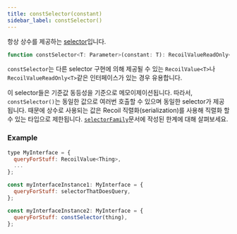 ```yaml
---
title: constSelector(constant)
sidebar_label: constSelector()
---
```


항상 상수를 제공하는 [selector](/docs/api-reference/core/selector)입니다.

```jsx
function constSelector<T: Parameter>(constant: T): RecoilValueReadOnly<T>
```

`constSelector`는 다른 selector 구현에 의해 제공될 수 있는 `RecoilValue<T>`나 `RecoilValueReadOnly<T>`같은 인터페이스가 있는 경우 유용합니다.

이 selector들은 기준값 동등성을 기준으로 메모이제이션됩니다. 따라서, `constSelector()`는 동일한 값으로 여러번 호출할 수 있으며 동일한 selector가 제공됩니다. 때문에 상수로 사용되는 값은 Recoil 직렬화(serialization)를 사용해 직렬화 할 수 있는 타입으로 제한됩니다. [`selectorFamily`](/docs/api-reference/utils/selectorFamily)문서에 작성된 한계에 대해 살펴보세요.

### Example

```jsx
type MyInterface = {
  queryForStuff: RecoilValue<Thing>,
  ...
};

const myInterfaceInstance1: MyInterface = {
  queryForStuff: selectorThatDoesQuery,
};

const myInterfaceInstance2: MyInterface = {
  queryForStuff: constSelector(thing),
};
```
